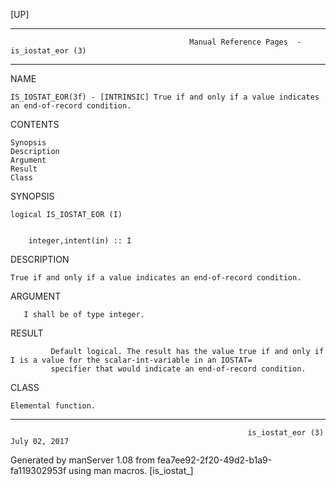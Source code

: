 [UP]

-----------------------------------------------------------------------------------------------------------------------------------
                                            Manual Reference Pages  - is_iostat_eor (3)
-----------------------------------------------------------------------------------------------------------------------------------
                                                                 
NAME

    IS_IOSTAT_EOR(3f) - [INTRINSIC] True if and only if a value indicates an end-of-record condition.

CONTENTS

    Synopsis
    Description
    Argument
    Result
    Class

SYNOPSIS

    logical IS_IOSTAT_EOR (I)


        integer,intent(in) :: I

DESCRIPTION

    True if and only if a value indicates an end-of-record condition.

ARGUMENT

       I shall be of type integer.

RESULT

             Default logical. The result has the value true if and only if I is a value for the scalar-int-variable in an IOSTAT=
             specifier that would indicate an end-of-record condition.

CLASS

    Elemental function.

-----------------------------------------------------------------------------------------------------------------------------------

                                                         is_iostat_eor (3)                                            July 02, 2017

Generated by manServer 1.08 from fea7ee92-2f20-49d2-b1a9-fa119302953f using man macros.
                                                           [is_iostat_]

